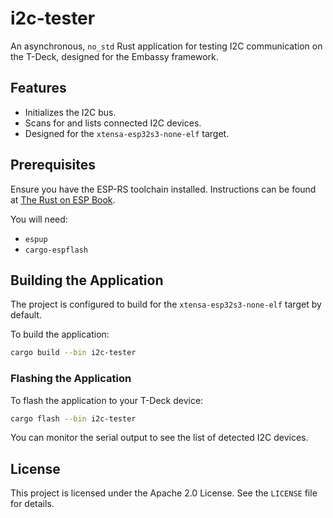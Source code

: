 # i2c-tester

An asynchronous, `no_std` Rust application for testing I2C communication on the T-Deck, designed for the Embassy framework.

## Features

*   Initializes the I2C bus.
*   Scans for and lists connected I2C devices.
*   Designed for the `xtensa-esp32s3-none-elf` target.

## Prerequisites

Ensure you have the ESP-RS toolchain installed. Instructions can be found at [The Rust on ESP Book](https://esp-rs.github.io/book/).

You will need:
*   `espup`
*   `cargo-espflash`

## Building the Application

The project is configured to build for the `xtensa-esp32s3-none-elf` target by default.

To build the application:

```bash
cargo build --bin i2c-tester
```

### Flashing the Application

To flash the application to your T-Deck device:

```bash
cargo flash --bin i2c-tester
```

You can monitor the serial output to see the list of detected I2C devices.

## License

This project is licensed under the Apache 2.0 License. See the `LICENSE` file for details.
